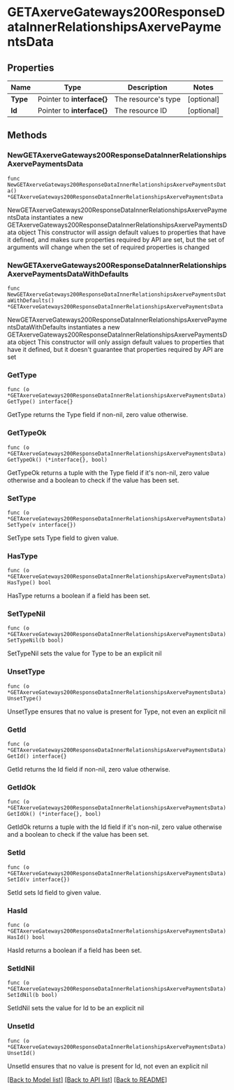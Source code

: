 # GETAxerveGateways200ResponseDataInnerRelationshipsAxervePaymentsData

## Properties

Name | Type | Description | Notes
------------ | ------------- | ------------- | -------------
**Type** | Pointer to **interface{}** | The resource&#39;s type | [optional] 
**Id** | Pointer to **interface{}** | The resource ID | [optional] 

## Methods

### NewGETAxerveGateways200ResponseDataInnerRelationshipsAxervePaymentsData

`func NewGETAxerveGateways200ResponseDataInnerRelationshipsAxervePaymentsData() *GETAxerveGateways200ResponseDataInnerRelationshipsAxervePaymentsData`

NewGETAxerveGateways200ResponseDataInnerRelationshipsAxervePaymentsData instantiates a new GETAxerveGateways200ResponseDataInnerRelationshipsAxervePaymentsData object
This constructor will assign default values to properties that have it defined,
and makes sure properties required by API are set, but the set of arguments
will change when the set of required properties is changed

### NewGETAxerveGateways200ResponseDataInnerRelationshipsAxervePaymentsDataWithDefaults

`func NewGETAxerveGateways200ResponseDataInnerRelationshipsAxervePaymentsDataWithDefaults() *GETAxerveGateways200ResponseDataInnerRelationshipsAxervePaymentsData`

NewGETAxerveGateways200ResponseDataInnerRelationshipsAxervePaymentsDataWithDefaults instantiates a new GETAxerveGateways200ResponseDataInnerRelationshipsAxervePaymentsData object
This constructor will only assign default values to properties that have it defined,
but it doesn't guarantee that properties required by API are set

### GetType

`func (o *GETAxerveGateways200ResponseDataInnerRelationshipsAxervePaymentsData) GetType() interface{}`

GetType returns the Type field if non-nil, zero value otherwise.

### GetTypeOk

`func (o *GETAxerveGateways200ResponseDataInnerRelationshipsAxervePaymentsData) GetTypeOk() (*interface{}, bool)`

GetTypeOk returns a tuple with the Type field if it's non-nil, zero value otherwise
and a boolean to check if the value has been set.

### SetType

`func (o *GETAxerveGateways200ResponseDataInnerRelationshipsAxervePaymentsData) SetType(v interface{})`

SetType sets Type field to given value.

### HasType

`func (o *GETAxerveGateways200ResponseDataInnerRelationshipsAxervePaymentsData) HasType() bool`

HasType returns a boolean if a field has been set.

### SetTypeNil

`func (o *GETAxerveGateways200ResponseDataInnerRelationshipsAxervePaymentsData) SetTypeNil(b bool)`

 SetTypeNil sets the value for Type to be an explicit nil

### UnsetType
`func (o *GETAxerveGateways200ResponseDataInnerRelationshipsAxervePaymentsData) UnsetType()`

UnsetType ensures that no value is present for Type, not even an explicit nil
### GetId

`func (o *GETAxerveGateways200ResponseDataInnerRelationshipsAxervePaymentsData) GetId() interface{}`

GetId returns the Id field if non-nil, zero value otherwise.

### GetIdOk

`func (o *GETAxerveGateways200ResponseDataInnerRelationshipsAxervePaymentsData) GetIdOk() (*interface{}, bool)`

GetIdOk returns a tuple with the Id field if it's non-nil, zero value otherwise
and a boolean to check if the value has been set.

### SetId

`func (o *GETAxerveGateways200ResponseDataInnerRelationshipsAxervePaymentsData) SetId(v interface{})`

SetId sets Id field to given value.

### HasId

`func (o *GETAxerveGateways200ResponseDataInnerRelationshipsAxervePaymentsData) HasId() bool`

HasId returns a boolean if a field has been set.

### SetIdNil

`func (o *GETAxerveGateways200ResponseDataInnerRelationshipsAxervePaymentsData) SetIdNil(b bool)`

 SetIdNil sets the value for Id to be an explicit nil

### UnsetId
`func (o *GETAxerveGateways200ResponseDataInnerRelationshipsAxervePaymentsData) UnsetId()`

UnsetId ensures that no value is present for Id, not even an explicit nil

[[Back to Model list]](../README.md#documentation-for-models) [[Back to API list]](../README.md#documentation-for-api-endpoints) [[Back to README]](../README.md)


